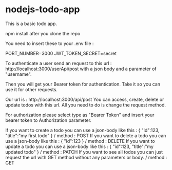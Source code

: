 # nodejs-todo-app

This is a basic todo app.

npm install after you clone the repo

You need to insert these to your .env file :

PORT_NUMBER=3000
JWT_TOKEN_SECRET=secret

To authenticate a user send an request to this url : http://localhost:3000/userApi/post with a json body and a parameter of "username".

Then you will get your Bearer token for authentication. Take it so you can use it for other requests.

Our url is : http://localhost:3000/api/post You can access, create, delete or update todos with this url. All you need to do is change the request method.

For authorization please select type as "Bearer Token" and insert your bearer token to Authorization parameter.

If you want to create a todo you can use a json-body like this : { "id":123, "title":"my first todo" } / method : POST
If you want to delete a todo you can use a json-body like this : { "id":123 } / method : DELETE
If you want to update a todo you can use a json-body like this : { "id":123, "title":"my updated todo" } / method : PATCH
If you want to see all todos you can just request the url with GET method without any parameters or body. / method : GET
